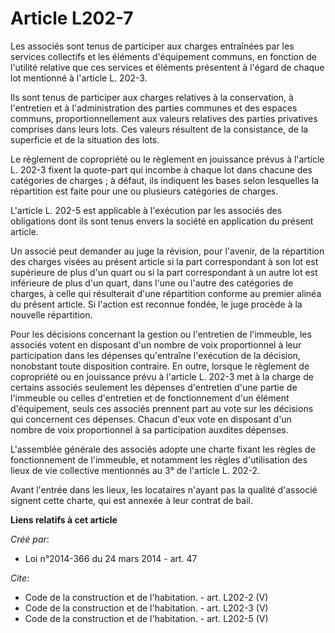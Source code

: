 # Article L202-7

Les associés sont tenus de participer aux charges entraînées par les services collectifs et les éléments d'équipement
communs, en fonction de l'utilité relative que ces services et éléments présentent à l'égard de chaque lot mentionné à
l'article L. 202-3.

Ils sont tenus de participer aux charges relatives à la conservation, à l'entretien et à l'administration des parties
communes et des espaces communs, proportionnellement aux valeurs relatives des parties privatives comprises dans leurs lots.
Ces valeurs résultent de la consistance, de la superficie et de la situation des lots.

Le règlement de copropriété ou le règlement en jouissance prévus à l'article L. 202-3 fixent la quote-part qui incombe à
chaque lot dans chacune des catégories de charges ; à défaut, ils indiquent les bases selon lesquelles la répartition est
faite pour une ou plusieurs catégories de charges.

L'article L. 202-5 est applicable à l'exécution par les associés des obligations dont ils sont tenus envers la société en
application du présent article.

Un associé peut demander au juge la révision, pour l'avenir, de la répartition des charges visées au présent article si la
part correspondant à son lot est supérieure de plus d'un quart ou si la part correspondant à un autre lot est inférieure de
plus d'un quart, dans l'une ou l'autre des catégories de charges, à celle qui résulterait d'une répartition conforme au
premier alinéa du présent article. Si l'action est reconnue fondée, le juge procède à la nouvelle répartition.

Pour les décisions concernant la gestion ou l'entretien de l'immeuble, les associés votent en disposant d'un nombre de voix
proportionnel à leur participation dans les dépenses qu'entraîne l'exécution de la décision, nonobstant toute disposition
contraire. En outre, lorsque le règlement de copropriété ou en jouissance prévu à l'article L. 202-3 met à la charge de
certains associés seulement les dépenses d'entretien d'une partie de l'immeuble ou celles d'entretien et de fonctionnement
d'un élément d'équipement, seuls ces associés prennent part au vote sur les décisions qui concernent ces dépenses. Chacun
d'eux vote en disposant d'un nombre de voix proportionnel à sa participation auxdites dépenses.

L'assemblée générale des associés adopte une charte fixant les règles de fonctionnement de l'immeuble, et notamment les
règles d'utilisation des lieux de vie collective mentionnés au 3° de l'article L. 202-2. 

Avant l'entrée dans les lieux, les locataires n'ayant pas la qualité d'associé signent cette charte, qui est annexée à leur
contrat de bail.

**Liens relatifs à cet article**

_Créé par_:

  - Loi n°2014-366 du 24 mars 2014 - art. 47

_Cite_:

  - Code de la construction et de l'habitation. - art. L202-2 (V)
  - Code de la construction et de l'habitation. - art. L202-3 (V)
  - Code de la construction et de l'habitation. - art. L202-5 (V)
